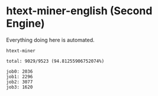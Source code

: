 # htext-miner-english (Second Engine)

Everything doing here is automated.

```
htext-miner

total: 9029/9523 (94.81255906752074%)

job0: 2036
job1: 2296
job2: 3077
job3: 1620
```